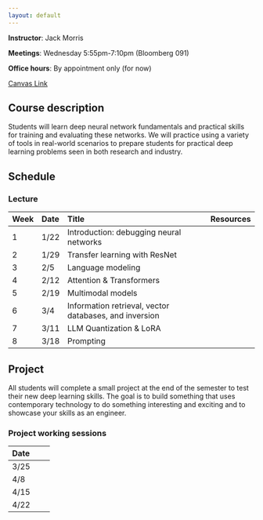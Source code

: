 ```yaml
---
layout: default
---
```



**Instructor**: Jack Morris

**Meetings**: Wednesday 5:55pm-7:10pm (Bloomberg 091)

**Office hours**: By appointment only (for now)

[Canvas Link](https://canvas.cornell.edu/courses/63269)

## Course description

Students will learn deep neural network fundamentals and practical skills for training and evaluating these networks. We will practice using a variety of tools in real-world scenarios to prepare students for practical deep learning problems seen in both research and industry.


## Schedule

### Lecture

| Week |  Date        | Title          | Resources |
|:-|:-------------|:------------------|:------|
| 1 |  1/22           | Introduction: debugging neural networks |   |
| 2 | 1/29           | Transfer learning with ResNet |   |
| 3 | 2/5           | Language modeling |   |
| 4 | 2/12           | Attention & Transformers |   |
| 5 | 2/19           | Multimodal models |   |
| 6 | 3/4           | Information retrieval, vector databases, and inversion |   |
| 7 | 3/11           | LLM Quantization & LoRA |   |
| 8 | 3/18           | Prompting |   |



## Project

All students will complete a small project at the end of the semester to test their new deep learning skills. The goal is to build something that uses contemporary technology to do something interesting and exciting and to showcase your skills as an engineer.

### Project working sessions

| Date        |           | |
|:-------------|:------------------|:------|
| 3/25           |  |   |
| 4/8           |  |   |
| 4/15           |  |   |
| 4/22           |  |   |

